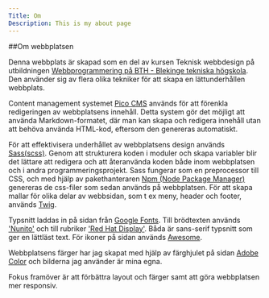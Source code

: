 ```yaml
---
Title: Om
Description: This is my about page
---
```


##Om webbplatsen

Denna webbplats är skapad som en del av kursen Teknisk webbdesign på utbildningen <a href="https://www.bth.se/utbildning/program-och-kurser/pagwg/?val=pagwg23h" class="a-link">Webbprogrammering på BTH - Blekinge tekniska högskola</a>. Den använder sig av flera olika tekniker för att skapa en lättunderhållen webbplats.

Content management systemet <a href="https://picocms.org/" class="a-link">Pico CMS</a> används för att förenkla redigeringen av webbplatsens innehåll. Detta system gör det möjligt att använda Markdown-formatet, där man kan skapa och redigera innehåll utan att behöva använda HTML-kod, eftersom den genereras automatiskt.

För att effektivisera underhållet av webbplatsens design används <a href="https://sass-lang.com/" class="a-link">Sass(scss)</a>. Genom att strukturera koden i moduler och skapa variabler blir det lättare att redigera och att återanvända koden både inom webbplatsen och i andra programmeringsprojekt. Sass fungerar som en preprocessor till CSS, och med hjälp av pakethanteraren <a href="https://docs.npmjs.com/about-npm" class="a-link">Npm (Node Package Manager)</a> genereras de css-filer som sedan används på webbplatsen. För att skapa mallar för olika delar av webbsidan, som t ex meny, header och footer, används <a href="https://twig.symfony.com/" class="a-link">Twig</a>.

Typsnitt laddas in på sidan från <a href="https://fonts.google.com/" class="a-link">Google Fonts</a>. Till brödtexten används <a href="https://fonts.google.com/specimen/Nunito?query=nunito" class="a-link">'Nunito'</a> och till rubriker <a href="https://fonts.google.com/specimen/Red+Hat+Display?query=red+hat" class="a-link">'Red Hat Display'</a>. Båda är sans-serif typsnitt som ger en lättläst text. För ikoner på sidan används <a href="https://fontawesome.com/Font" class="a-link"> Awesome</a>.

Webbplatsens färger har jag skapat med hjälp av färghjulet på sidan <a href="https://color.adobe.com/sv/create/color-wheel" class="a-link">Adobe Color</a> och bilderna jag använder är mina egna.

Fokus framöver är att förbättra layout och färger samt att göra webbplatsen mer responsiv.



